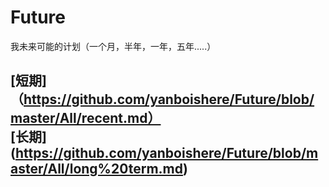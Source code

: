 # Future
我未来可能的计划（一个月，半年，一年，五年.....）


## [短期]（https://github.com/yanboishere/Future/blob/master/All/recent.md）<br>[长期] (https://github.com/yanboishere/Future/blob/master/All/long%20term.md)
